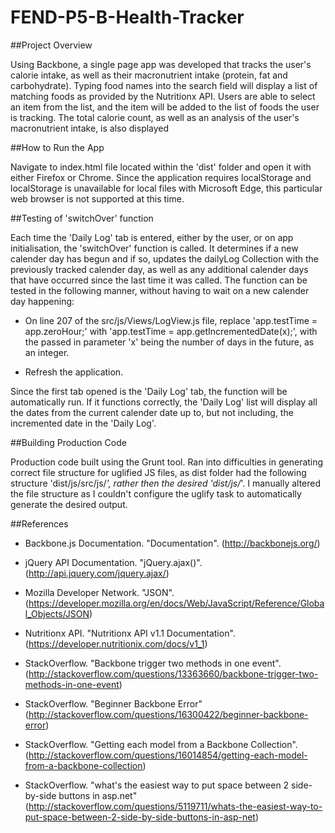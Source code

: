 # FEND-P5-B-Health-Tracker

##Project Overview

Using Backbone, a single page app was developed that tracks the user's calorie intake, as well as their macronutrient intake (protein, fat and carbohydrate). Typing food names into the search field will display a list of matching foods as provided by the Nutritionx API. Users are able to select an item from the list, and the item will be added to the list of foods the user is tracking. The total calorie count, as well as an analysis of the user's macronutrient intake, is also displayed

##How to Run the App

Navigate to index.html file located within the 'dist' folder and open it with either Firefox or Chrome. Since the application requires localStorage and localStorage is unavailable for local files with Microsoft Edge, this particular web browser is not supported at this time.


##Testing of 'switchOver' function

Each time the 'Daily Log' tab is entered, either by the user, or on app initialisation, the 'switchOver' function is called. It determines if a new calender day has begun and if so, updates the dailyLog Collection with the previously tracked calender day, as well as any additional calender days that have occurred since the last time it was called. The function can be tested in the following manner, without having to wait on a new calender day happening:

- On line 207 of the src/js/Views/LogView.js file, replace 'app.testTime = app.zeroHour;' with 'app.testTime = app.getIncrementedDate(x);', with the passed in parameter 'x' being the number of days in the future, as an integer.

- Refresh the application.

Since the first tab opened is the 'Daily Log' tab, the function will be automatically run. If it functions correctly, the 'Daily Log' list will display all the dates from the current calender date up to, but not including, the incremented date in the 'Daily Log'.


##Building Production Code

Production code built using the Grunt tool. Ran into difficulties in generating correct file structure for uglified JS files, as dist folder had the following structure 'dist/js/src/js/*', rather then the desired 'dist/js/*'. I manually altered the file structure as I couldn't configure the uglify task to automatically generate the desired output.


##References

- Backbone.js Documentation. "Documentation". (http://backbonejs.org/)

- jQuery API Documentation. "jQuery.ajax()".(http://api.jquery.com/jquery.ajax/)

- Mozilla Developer Network. "JSON". (https://developer.mozilla.org/en/docs/Web/JavaScript/Reference/Global_Objects/JSON)

- Nutritionx API. "Nutritionx API v1.1 Documentation". (https://developer.nutritionix.com/docs/v1_1)

- StackOverflow. "Backbone trigger two methods in one event". (http://stackoverflow.com/questions/13363660/backbone-trigger-two-methods-in-one-event)

- StackOverflow. "Beginner Backbone Error"(http://stackoverflow.com/questions/16300422/beginner-backbone-error)

- StackOverflow. "Getting each model from a Backbone Collection". (http://stackoverflow.com/questions/16014854/getting-each-model-from-a-backbone-collection)

- StackOverflow. "what's the easiest way to put space between 2 side-by-side buttons in asp.net" (http://stackoverflow.com/questions/5119711/whats-the-easiest-way-to-put-space-between-2-side-by-side-buttons-in-asp-net)

